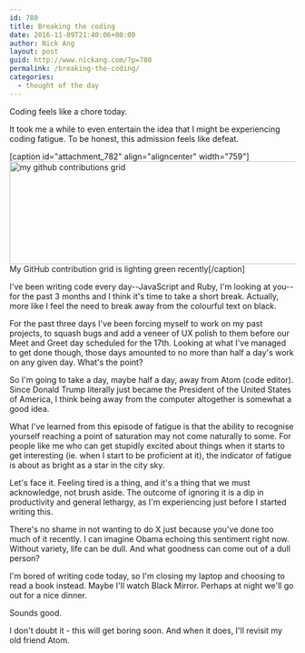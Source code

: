 ```yaml
---
id: 780
title: Breaking the coding
date: 2016-11-09T21:40:06+00:00
author: Nick Ang
layout: post
guid: http://www.nickang.com/?p=780
permalink: /breaking-the-coding/
categories:
  - thought of the day
---
```

Coding feels like a chore today.

It took me a while to even entertain the idea that I might be experiencing coding fatigue. To be honest, this admission feels like defeat.

[caption id="attachment_782" align="aligncenter" width="759"]<img class="wp-image-782 size-full" src="http://www.nickang.com/wp-content/uploads/2016/11/github-contributions.png" alt="my github contributions grid" width="759" height="181" /> My GitHub contribution grid is lighting green recently[/caption]

I've been writing code every day--JavaScript and Ruby, I'm looking at you--for the past 3 months and I think it's time to take a short break. Actually, more like I feel the need to break away from the colourful text on black.

For the past three days I've been forcing myself to work on my past projects, to squash bugs and add a veneer of UX polish to them before our Meet and Greet day scheduled for the 17th. Looking at what I've managed to get done though, those days amounted to no more than half a day's work on any given day. What's the point?

So I'm going to take a day, maybe half a day, away from Atom (code editor). Since Donald Trump literally just became the President of the United States of America, I think being away from the computer altogether is somewhat a good idea.

What I've learned from this episode of fatigue is that the ability to recognise yourself reaching a point of saturation may not come naturally to some. For people like me who can get stupidly excited about things when it starts to get interesting (ie. when I start to be proficient at it), the indicator of fatigue is about as bright as a star in the city sky.

Let's face it. Feeling tired is a thing, and it's a thing that we must acknowledge, not brush aside. The outcome of ignoring it is a dip in productivity and general lethargy, as I'm experiencing just before I started writing this.

There's no shame in not wanting to do X just because you've done too much of it recently. I can imagine Obama echoing this sentiment right now. Without variety, life can be dull. And what goodness can come out of a dull person?

I'm bored of writing code today, so I'm closing my laptop and choosing to read a book instead. Maybe I'll watch Black Mirror. Perhaps at night we'll go out for a nice dinner.

Sounds good.

I don't doubt it - this will get boring soon. And when it does, I'll revisit my old friend Atom.